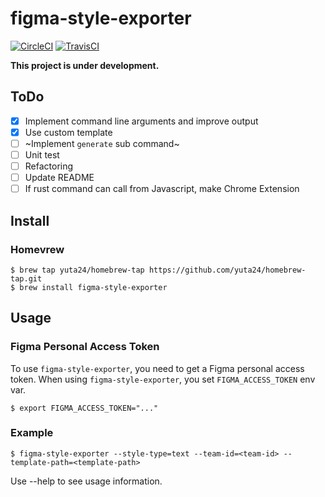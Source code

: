 # figma-style-exporter

[![CircleCI](https://circleci.com/gh/yuta24/figma-style-exporter.svg?style=svg)](https://circleci.com/gh/yuta24/figma-style-exporter)
[![TravisCI](https://travis-ci.org/yuta24/figma-style-exporter.svg?branch=master)](https://travis-ci.org/yuta24/figma-style-exporter)

**This project is under development.**

## ToDo

- [x] Implement command line arguments and improve output
- [x] Use custom template
- [ ] ~Implement `generate` sub command~
- [ ] Unit test
- [ ] Refactoring
- [ ] Update README
- [ ] If rust command can call from Javascript, make Chrome Extension

## Install

### Homevrew

```
$ brew tap yuta24/homebrew-tap https://github.com/yuta24/homebrew-tap.git
$ brew install figma-style-exporter
```

## Usage

### Figma Personal Access Token

To use `figma-style-exporter`, you need to get a Figma personal access token. When using `figma-style-exporter`, you set `FIGMA_ACCESS_TOKEN` env var.

```
$ export FIGMA_ACCESS_TOKEN="..."
```

### Example

```
$ figma-style-exporter --style-type=text --team-id=<team-id> --template-path=<template-path>
```

Use --help to see usage information.
